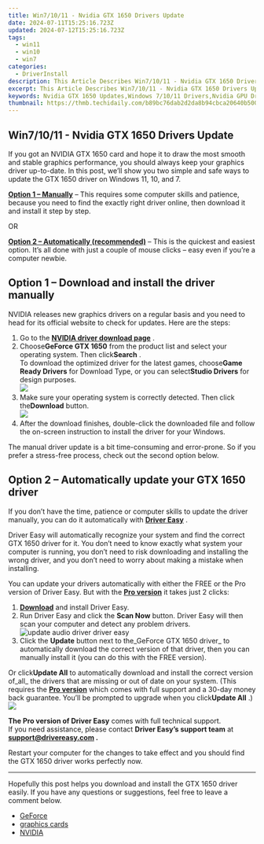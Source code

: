 ```yaml
---
title: Win7/10/11 - Nvidia GTX 1650 Drivers Update
date: 2024-07-11T15:25:16.723Z
updated: 2024-07-12T15:25:16.723Z
tags:
  - win11
  - win10
  - win7
categories:
  - DriverInstall
description: This Article Describes Win7/10/11 - Nvidia GTX 1650 Drivers Update
excerpt: This Article Describes Win7/10/11 - Nvidia GTX 1650 Drivers Update
keywords: Nvidia GTX 1650 Updates,Windows 7/10/11 Drivers,Nvidia GPU Drivers,GTX Series Graphics Update,Nvidia Drivers Compatibility Windows,GPU Driver Release 2023,Windows Graphics Drivers Update
thumbnail: https://thmb.techidaily.com/b89bc76dab2d2da8b94cbca20640b5005a7d287429d61f6d3112ce6c1768b0a9.jpg
---
```


## Win7/10/11 - Nvidia GTX 1650 Drivers Update

 If you got an NVIDIA GTX 1650 card and hope it to draw the most smooth and stable graphics performance, you should always keep your graphics driver up-to-date. In this post, we’ll show you two simple and safe ways to update the GTX 1650 driver on Windows 11, 10, and 7.

**[Option 1 – Manually](#option1)** – This requires some computer skills and patience, because you need to find the exactly right driver online, then download it and install it step by step.

OR

**[Option 2 – Automatically (recommended)](#option2)**  – This is the quickest and easiest option. It’s all done with just a couple of mouse clicks – easy even if you’re a computer newbie.

## Option 1 – Download and install the driver manually

 NVIDIA releases new graphics drivers on a regular basis and you need to head for its official website to check for updates. Here are the steps:

1. Go to the [**NVIDIA driver download page**](https://www.nvidia.com/Download/index.aspx) .
2. Choose**GeForce GTX 1650** from the product list and select your operating system. Then click**Search** .  
 To download the optimized driver for the latest games, choose**Game Ready Drivers** for Download Type, or you can select**Studio Drivers** for design purposes.  
![](https://images.drivereasy.com/wp-content/uploads/2021/02/gtx-driver-download-manually-1.jpg)
3. Make sure your operating system is correctly detected. Then click the**Download** button.  
![](https://images.drivereasy.com/wp-content/uploads/2021/02/gtx-driver-download-manually-2.jpg)
4. After the download finishes, double-click the downloaded file and follow the on-screen instruction to install the driver for your Windows.

 The manual driver update is a bit time-consuming and error-prone. So if you prefer a stress-free process, check out the second option below.

## Option 2 – Automatically update your GTX 1650 driver

 If you don’t have the time, patience or computer skills to update the driver manually, you can do it automatically with **[Driver Easy](https://tools.techidaily.com/drivereasy/download/)**  .

 Driver Easy will automatically recognize your system and find the correct GTX 1650 driver for it. You don’t need to know exactly what system your computer is running, you don’t need to risk downloading and installing the wrong driver, and you don’t need to worry about making a mistake when installing.

 You can update your drivers automatically with either the FREE or the Pro version of Driver Easy. But with the **[Pro version](https://tools.techidaily.com/drivereasy/download/)**  it takes just 2 clicks:

1. **[Download](https://tools.techidaily.com/drivereasy/download/)**  and install Driver Easy.
2. Run Driver Easy and click the **Scan Now** button. Driver Easy will then scan your computer and detect any problem drivers.  
![update audio driver driver easy](https://images.drivereasy.com/wp-content/uploads/2021/02/de-borderless.jpg)
3. Click the **Update**  button next to the_GeForce GTX 1650 driver_ to automatically download the correct version of that driver, then you can manually install it (you can do this with the FREE version).  

 Or click**Update All** to automatically download and install the correct version of_all_ the drivers that are missing or out of date on your system. (This requires the **[Pro version](https://tools.techidaily.com/drivereasy/download/)**  which comes with full support and a 30-day money back guarantee. You’ll be prompted to upgrade when you click**Update All** .)  
![](https://images.drivereasy.com/wp-content/uploads/2021/02/gtx-1650-driver-de.jpg)

**The Pro version of Driver Easy** comes with full technical support.  
 If you need assistance, please contact **Driver Easy’s support team** at **[support@drivereasy.com](mailto:support@drivereasy.com) .**

 Restart your computer for the changes to take effect and you should find the GTX 1650 driver works perfectly now.

---

 Hopefully this post helps you download and install the GTX 1650 driver easily. If you have any questions or suggestions, feel free to leave a comment below.

* [GeForce](https://store.drivereasy.com/order/cart.php?PRODS=4731822&QTY=1&AFFILIATE=108875)
* [graphics cards](https://tools.techidaily.com/drivereasy/download/)
* [NVIDIA](https://tools.techidaily.com/drivereasy/download/)

<ins class="adsbygoogle"
     style="display:block"
     data-ad-format="autorelaxed"
     data-ad-client="ca-pub-7571918770474297"
     data-ad-slot="1223367746"></ins>



<ins class="adsbygoogle"
     style="display:block"
     data-ad-client="ca-pub-7571918770474297"
     data-ad-slot="8358498916"
     data-ad-format="auto"
     data-full-width-responsive="true"></ins>




